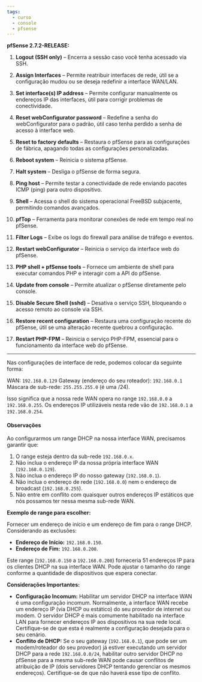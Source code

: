```yaml
---
tags:
  - curso
  - console
  - pfsense
---
```

**pfSense 2.7.2-RELEASE:**

1. **Logout (SSH only)** – Encerra a sessão caso você tenha acessado via SSH.
    
2. **Assign Interfaces** – Permite reatribuir interfaces de rede, útil se a configuração mudou ou se deseja redefinir a interface WAN/LAN.
    
3. **Set interface(s) IP address** – Permite configurar manualmente os endereços IP das interfaces, útil para corrigir problemas de conectividade.
    
4. **Reset webConfigurator password** – Redefine a senha do webConfigurator para o padrão, útil caso tenha perdido a senha de acesso à interface web.
    
5. **Reset to factory defaults** – Restaura o pfSense para as configurações de fábrica, apagando todas as configurações personalizadas.
    
6. **Reboot system** – Reinicia o sistema pfSense.
    
7. **Halt system** – Desliga o pfSense de forma segura.
    
8. **Ping host** – Permite testar a conectividade de rede enviando pacotes ICMP (ping) para outro dispositivo.
    
9. **Shell** – Acessa o shell do sistema operacional FreeBSD subjacente, permitindo comandos avançados.
    
10. **pfTop** – Ferramenta para monitorar conexões de rede em tempo real no pfSense.
    
11. **Filter Logs** – Exibe os logs do firewall para análise de tráfego e eventos.
    
12. **Restart webConfigurator** – Reinicia o serviço da interface web do pfSense.
    
13. **PHP shell + pfSense tools** – Fornece um ambiente de shell para executar comandos PHP e interagir com a API do pfSense.
    
14. **Update from console** – Permite atualizar o pfSense diretamente pelo console.
    
15. **Disable Secure Shell (sshd)** – Desativa o serviço SSH, bloqueando o acesso remoto ao console via SSH.
    
16. **Restore recent configuration** – Restaura uma configuração recente do pfSense, útil se uma alteração recente quebrou a configuração.
    
17. **Restart PHP-FPM** – Reinicia o serviço PHP-FPM, essencial para o funcionamento da interface web do pfSense.

---
Nas configurações de interface de rede, podemos colocar da seguinte forma:

WAN: `192.168.0.129`
Gateway (endereço do seu roteador): `192.168.0.1`
Máscara de sub-rede: `255.255.255.0` (é uma /24).

Isso significa que a nossa rede WAN opera no range `192.168.0.0` a `192.168.0.255`. Os endereços IP utilizáveis nesta rede vão de `192.168.0.1` a `192.168.0.254`.

#### Observações
Ao configurarmos um range DHCP na nossa interface WAN, precisamos garantir que:

1. O range esteja dentro da sub-rede `192.168.0.x`.
2. Não inclua o endereço IP da nossa própria interface WAN (`192.168.0.129`).
3. Não inclua o endereço IP do nosso gateway (`192.168.0.1`).
4. Não inclua o endereço de rede (`192.168.0.0`) nem o endereço de broadcast (`192.168.0.255`).
5. Não entre em conflito com quaisquer outros endereços IP estáticos que nós possamos ter nessa mesma sub-rede WAN.

**Exemplo de range para escolher:**

Fornecer um endereço de início e um endereço de fim para o range DHCP. Considerando as exclusões:

- **Endereço de Início:** `192.168.0.150`.
- **Endereço de Fim:**  `192.168.0.200`.

Este range (`192.168.0.150` a `192.168.0.200`) forneceria 51 endereços IP para os clientes DHCP na sua interface WAN. Pode ajustar o tamanho do range conforme a quantidade de dispositivos que espera conectar.

**Considerações Importantes:**

- **Configuração Incomum:** Habilitar um servidor DHCP na interface WAN é uma configuração incomum. Normalmente, a interface WAN recebe um endereço IP (via DHCP ou estático) do seu provedor de internet ou modem. O servidor DHCP é mais comumente habilitado na interface LAN para fornecer endereços IP aos dispositivos na sua rede local. Certifique-se de que esta é realmente a configuração desejada para o seu cenário.
- **Conflito de DHCP:** Se o seu gateway (`192.168.0.1`), que pode ser um modem/roteador do seu provedor) já estiver executando um servidor DHCP para a rede `192.168.0.0/24`, habilitar outro servidor DHCP no pfSense para a mesma sub-rede WAN pode causar conflitos de atribuição de IP (dois servidores DHCP tentando gerenciar os mesmos endereços). Certifique-se de que não haverá esse tipo de conflito.